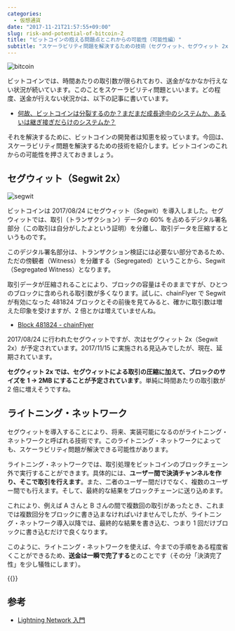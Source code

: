 ```yaml
---
categories:
  - 仮想通貨
date: "2017-11-21T21:57:55+09:00"
slug: risk-and-potential-of-bitcoin-2
title: "ビットコインの抱える問題点とこれからの可能性（可能性編）"
subtitle: "スケーラビリティ問題を解決するための技術（セグウィット、セグウィット 2x、ライトニング・ネットワーク）を紹介します。"
---
```


<img src="/images/2017/11/bitcoin.svg" alt="bitcoin">

ビットコインでは、時間あたりの取引数が限られており、送金がなかなか行えない状況が続いています。このことをスケーラビリティ問題といいます。どの程度、送金が行えない状況かは、以下の記事に書いています。

- [何故、ビットコインは分裂するのか？まだまだ成長途中のシステムか、あるいは継ぎ接ぎだらけのシステムか？](/archives/reasons-of-bitcoin-fork/)

それを解決するために、ビットコインの開発者は知恵を絞っています。今回は、スケーラビリティ問題を解決するための技術を紹介します。ビットコインのこれからの可能性を押さえておきましょう。

## セグウィット（Segwit 2x）

<img src="/images/2017/11/segwit.svg" alt="segwit">

ビットコインは 2017/08/24 にセグウィット（Segwit）を導入しました。セグウィットでは、取引（トランザクション）データの 60% を占めるデジタル署名部分（この取引は自分がしたよという証明）を分離し、取引データを圧縮するというものです。

このデジタル署名部分は、トランザクション検証には必要ない部分であるため、ただの傍観者（Witness）を分離する（Segregated）ということから、Segwit（Segregated Witness）となります。

取引データが圧縮されることにより、ブロックの容量はそのままですが、ひとつのブロックに含められる取引数が多くなります。試しに、chainFlyer で Segwit が有効になった 481824 ブロックとその前後を見てみると、確かに取引数は増えた印象を受けますが、2 倍とかは増えていませんね。

- [Block 481824 - chainFlyer](https://chainflyer.bitflyer.jp/Block/Height/481824)

2017/08/24 に行われたセグウィットですが、次はセグウィット 2x（Segwit 2x）が予定されています。2017/11/15 に実施される見込みでしたが、現在、延期されています。

**セグウィット 2x では、セグウィットによる取引の圧縮に加えて、ブロックのサイズを 1 → 2MB にすることが予定されています**。単純に時間あたりの取引数が 2 倍に増えそうですね。

## ライトニング・ネットワーク

セグウィットを導入することにより、将来、実装可能になるのがライトニング・ネットワークと呼ばれる技術です。このライトニング・ネットワークによっても、スケーラビリティ問題が解決できる可能性があります。

ライトニング・ネットワークでは、取引処理をビットコインのブロックチェーン外で実行することができます。具体的には、**ユーザー間で決済チャンネルを作り、そこで取引を行えます**。また、二者のユーザー間だけでなく、複数のユーザー間でも行えます。そして、最終的な結果をブロックチェーンに送り込めます。

これにより、例えば A さんと B さんの間で複数回の取引があったとき、これまでは複数回分をブロックに書き込まなければいけませんでしたが、ライトニング・ネットワーク導入以降では、最終的な結果を書き込む、つまり 1 回だけブロックに書き込むだけで良くなります。

このように、ライトニング・ネットワークを使えば、今までの手順をある程度省くことができるため、**送金は一瞬で完了する**とのことです（その分「決済完了性」を少し犠牲にします）。

{{<cryptocurrency>}}

## 参考

- [Lightning Network 入門](https://www.slideshare.net/takashimitsuta/lightning-network-82041404)
